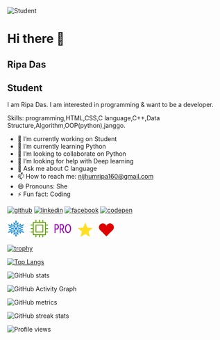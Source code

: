 ![Student](https://i.postimg.cc/25kHFx1B/ripa.png)

# Hi there 👋
## Ripa Das
## Student


I am Ripa Das. I am interested in programming & want to be a developer.

Skills:  programming,HTML,CSS,C language,C++,Data Structure,Algorithm,OOP(python),janggo.

- 🔭 I’m currently working on Student 
- 🌱 I’m currently learning Python 
- 👯 I’m looking to collaborate on Python 
- 🤔 I’m looking for help with Deep learning 
- 💬 Ask me about C language 
- 📫 How to reach me: nijhumripa160@gmail.com 
- 😄 Pronouns: She 
- ⚡ Fun fact: Coding 


[<img src='https://cdn.jsdelivr.net/npm/simple-icons@3.0.1/icons/github.svg' alt='github' height='40'>](https://github.com/ripadas-150)  [<img src='https://cdn.jsdelivr.net/npm/simple-icons@3.0.1/icons/linkedin.svg' alt='linkedin' height='40'>](https://www.linkedin.com/in/https://www.linkedin.com/in/ripa-das-a4280328a//)  [<img src='https://cdn.jsdelivr.net/npm/simple-icons@3.0.1/icons/facebook.svg' alt='facebook' height='40'>](https://www.facebook.com/https://www.facebook.com/nijhumripa150/)  [<img src='https://cdn.jsdelivr.net/npm/simple-icons@3.0.1/icons/codepen.svg' alt='codepen' height='40'>](https://codepen.io/https://codepen.io/ripadas/pen/RwqBxMp)  

<a href='https://archiveprogram.github.com/'><img src='https://raw.githubusercontent.com/acervenky/animated-github-badges/master/assets/acbadge.gif' width='40' height='40'></a> <a href='https://docs.github.com/en/developers'><img src='https://raw.githubusercontent.com/acervenky/animated-github-badges/master/assets/devbadge.gif' width='40' height='40'></a> <a href='https://github.com/pricing'><img src='https://raw.githubusercontent.com/acervenky/animated-github-badges/master/assets/pro.gif' width='40' height='40'></a> <a href='https://stars.github.com/'><img src='https://raw.githubusercontent.com/acervenky/animated-github-badges/master/assets/starbadge.gif' width='35' height='35'></a> <a href='https://docs.github.com/en/github/supporting-the-open-source-community-with-github-sponsors'><img src='https://raw.githubusercontent.com/acervenky/animated-github-badges/master/assets/sponsorbadge.gif' width='35' height='35'></a> 

[![trophy](https://github-profile-trophy.vercel.app/?username=ripadas-150)](https://github.com/ryo-ma/github-profile-trophy)

[![Top Langs](https://github-readme-stats.vercel.app/api/top-langs/?username=ripadas-150)](https://github.com/anuraghazra/github-readme-stats)

![GitHub stats](https://github-readme-stats.vercel.app/api?username=ripadas-150&show_icons=true&count_private=true)  

![GitHub Activity Graph](https://activity-graph.herokuapp.com/graph?username=ripadas-150)  

![GitHub metrics](https://metrics.lecoq.io/ripadas-150)  

![GitHub streak stats](https://streak-stats.demolab.com/?user=ripadas-150)  

![Profile views](https://gpvc.arturio.dev/ripadas-150)  

